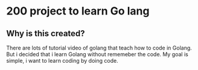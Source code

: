 # 200 project to learn Go lang
## Why is this created?
There are lots of tutorial video of golang that teach how to code in Golang. But i decided that i learn Golang without rememeber the code. My goal is simple, i want to learn coding by doing code.
